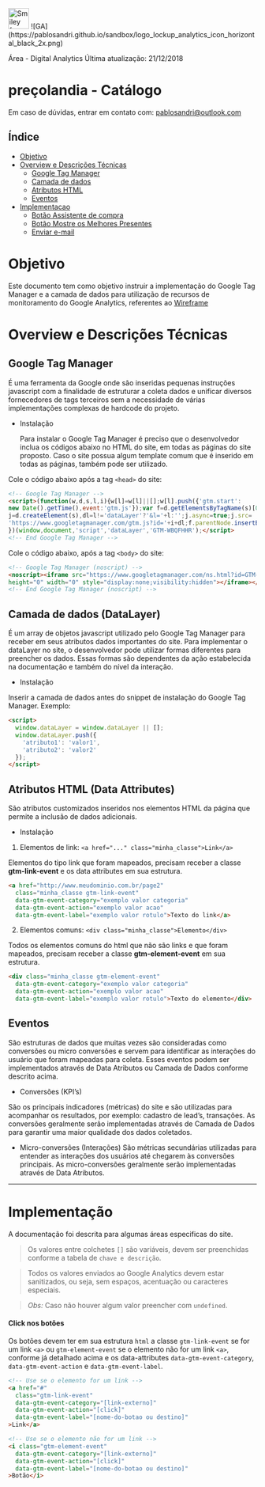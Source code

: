 <img src="https://pablosandri.github.io/sandbox/logo_lockup_analytics_icon_horizontal_black_2x.png" alt="Smiley face" height="42" width="42">
![GA](https://pablosandri.github.io/sandbox/logo_lockup_analytics_icon_horizontal_black_2x.png)

Área - Digital Analytics
Última atualização: 21/12/2018

# preçolandia - Catálogo

Em caso de dúvidas, entrar em contato com: [pablosandri@outlook.com](mailto:pablosandri@outlook.com)

## Índice
- [Objetivo](#objetivo)
- [Overview e Descrições Técnicas](#overview-e-descrições-técnicas)
    - [Google Tag Manager](#google-tag-manager)
    - [Camada de dados](#camada-de-dados-datalayer)
    - [Atributos HTML](#atributos-html-data-attributes)
    - [Eventos](#eventos)
- [Implementacao](#Implementacao)
    - [Botão Assistente de compra](#click-no-botão-assistente-de-compra)
    - [Botão Mostre os Melhores Presentes](#clique-no-botão-mostre-os-melhores-presentes)
    - [Enviar e-mail](#click-enviar-o-e-mail)

# Objetivo
Este documento tem como objetivo instruir a implementação do Google Tag Manager e a camada de dados para utilização de recursos de monitoramento do Google Analytics, referentes ao [Wireframe](https://app.zeplin.io/projects)

# Overview e Descrições Técnicas

## Google Tag Manager

É uma ferramenta da Google onde são inseridas pequenas instruções javascript com a finalidade de estruturar a coleta dados e unificar diversos fornecedores de tags terceiros sem a necessidade de várias implementações complexas de hardcode do projeto. 

- Instalação

  Para instalar o  Google Tag Manager é preciso que o desenvolvedor inclua os códigos abaixo no HTML do site, em todas as páginas do site proposto. Caso o site possua algum template comum que é inserido em todas as páginas, também pode ser utilizado.

Cole o código abaixo após a tag `<head>` do site:

```html
<!-- Google Tag Manager -->
<script>(function(w,d,s,l,i){w[l]=w[l]||[];w[l].push({'gtm.start':
new Date().getTime(),event:'gtm.js'});var f=d.getElementsByTagName(s)[0],
j=d.createElement(s),dl=l!='dataLayer'?'&l='+l:'';j.async=true;j.src=
'https://www.googletagmanager.com/gtm.js?id='+i+dl;f.parentNode.insertBefore(j,f);
})(window,document,'script','dataLayer','GTM-WBQFHHR');</script>
<!-- End Google Tag Manager -->
```

Cole o código abaixo, após a tag `<body>` do site:

```html
<!-- Google Tag Manager (noscript) -->
<noscript><iframe src="https://www.googletagmanager.com/ns.html?id=GTM-WBQFHHR"
height="0" width="0" style="display:none;visibility:hidden"></iframe></noscript>
<!-- End Google Tag Manager (noscript) -->
```

## Camada de dados (DataLayer)

É um array de objetos javascript utilizado pelo Google Tag Manager para receber em seus atributos dados importantes do site.
Para implementar o dataLayer no site, o desenvolvedor pode utilizar formas diferentes para preencher os dados. Essas formas são dependentes da ação estabelecida na documentação e também do nível da interação. 

- Instalação

Inserir a camada de dados antes do snippet de instalação do Google Tag Manager. Exemplo:
    
```html
<script>
  window.dataLayer = window.dataLayer || [];
  window.dataLayer.push({
    'atributo1': 'valor1',
    'atributo2': 'valor2'
  });
</script>
```

## Atributos HTML (Data Attributes)

São atributos customizados inseridos nos elementos HTML da página que permite a inclusão de dados adicionais.

- Instalação

1. Elementos de link: ```<a href="..." class="minha_classe">Link</a>```

Elementos do tipo link que foram mapeados, precisam receber a classe **gtm-link-event** e os data attributes em sua estrutura.

```html
<a href="http://www.meudominio.com.br/page2"
  class="minha_classe gtm-link-event"
  data-gtm-event-category="exemplo valor categoria"
  data-gtm-event-action="exemplo valor acao"
  data-gtm-event-label="exemplo valor rotulo">Texto do link</a>
```

2. Elementos comuns: ```<div class="minha_classe">Elemento</div>```

Todos os elementos comuns do html que não são links e que foram mapeados, precisam receber a classe **gtm-element-event** em sua estrutura.
    
```html
<div class="minha_classe gtm-element-event" 
  data-gtm-event-category="exemplo valor categoria"
  data-gtm-event-action="exemplo valor acao"
  data-gtm-event-label="exemplo valor rotulo">Texto do elemento</div>
```

## Eventos

São estruturas de dados que muitas vezes são consideradas como conversões ou micro conversões e servem para identificar as interações do usuário que foram mapeadas para coleta. Esses eventos podem ser implementados através de Data Atributos ou Camada de Dados conforme descrito acima.

- Conversões (KPI’s) 

São os principais indicadores (métricas) do site e são utilizadas para acompanhar os resultados, por exemplo: cadastro de lead’s, transações.
As conversões geralmente serão implementadas através de Camada de Dados para garantir uma maior qualidade dos dados coletados.

- Micro-conversões (Interações)
São métricas secundárias utilizadas para entender as interações dos usuários até chegarem às conversões principais.
As micro-conversões geralmente serão implementadas através de Data Atributos.

---

# Implementação

A documentação foi descrita para algumas áreas especificas do site.

> Os valores entre colchetes `[]` são variáveis, devem ser preenchidas conforme a tabela de `chave e descrição`.

> Todos os valores enviados ao Google Analytics devem estar sanitizados, ou seja, sem espaços, acentuação ou caracteres especiais.

> *Obs:* Caso não houver algum valor preencher com `undefined`.

#### Click nos botões

Os botões devem ter em sua estrutura `html` a classe `gtm-link-event` se for um link `<a>` ou `gtm-element-event` se o elemento não for um link `<a>`, conforme já detalhado acima e os data-attributes `data-gtm-event-category`, `data-gtm-event-action` e `data-gtm-event-label`. 

```html
<!-- Use se o elemento for um link -->
<a href="#"
  class="gtm-link-event" 
  data-gtm-event-category="[link-externo]"
  data-gtm-event-action="[click]"
  data-gtm-event-label="[nome-do-botao ou destino]"
>Link</a>

<!-- Use se o elemento não for um link -->
<i class="gtm-element-event" 
  data-gtm-event-category="[link-externo]"
  data-gtm-event-action="[click]"
  data-gtm-event-label="[nome-do-botao ou destino]"
>Botão</i>
```
